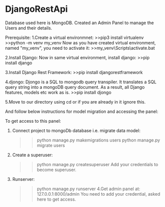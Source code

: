 # DjangoRestApi
Database used here is MongoDB.
Created an Admin Panel to manage the Users and their details.

Prerequisite:
  1.Create a virtual environmnet:
    >>pip3 install virtualenv
    >>python -m venv my_venv
    Now as you have created virtual environment, named "my_venv", you need to activate it:
    >>my_venv\Scripts\activate.bat
    
   2.Install Django:
    Now in same virtual environment, install django:
    >>pip install django
    
   3.Install Django Rest Framework:
    >>pip install djangorestframework
   
   4.djongo: Djongo is a SQL to mongodb query transpiler. It translates a SQL query string into a mongoDB query document. As a result, all Django features, models etc work as is.
    >>pip install djongo
    
   5.Move to our directory using cd or if you are already in it ignore this.
   
   And follow below instructions for model migration and accessing the panel: 

To get access to this panel:
  1. Connect project to mongoDb database i.e. migrate data model:
        >>python manage.py makemigrations users
        >>python manage.py migrate users
  2. Create a superuser:
        >>python manage.py createsuperuser
     Add your credentials to become superuser.
  3. Runserver:
        >>python manage.py runserver
  4.Get admin panel at:
        127.0.0.1:8000/admin
    You need to add your credential, asked here to get access.
